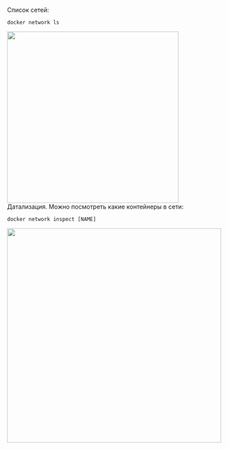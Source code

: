 Cписок сетей:
``` 
docker network ls
```
<img src="https://github.com/user-attachments/assets/7ffbc25d-4cfa-48fa-828b-8113b18946b7" width="400" > </br>
Датализация. Можно посмотреть какие контейнеры в сети:
``` 
docker network inspect [NAME]
``` 
<img src="https://github.com/user-attachments/assets/f0a99b38-ff2b-47e0-8c25-5715adec3cbc" width="500" >



